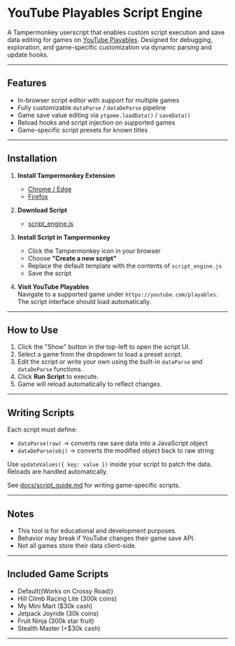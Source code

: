 # YouTube Playables Script Engine

A Tampermonkey userscript that enables custom script execution and save data editing for games on [YouTube Playables](https://www.youtube.com/playables). Designed for debugging, exploration, and game-specific customization via dynamic parsing and update hooks.

---

## Features

- In-browser script editor with support for multiple games
- Fully customizable `dataParse` / `dataDeParse` pipeline
- Game save value editing via `ytgame.loadData()` / `saveData()`
- Reload hooks and script injection on supported games
- Game-specific script presets for known titles

---

## Installation

1. **Install Tampermonkey Extension**  
   - [Chrome / Edge](https://www.tampermonkey.net/?ext=dhdg&browser=chrome)
   - [Firefox](https://addons.mozilla.org/en-US/firefox/addon/tampermonkey/)

2. **Download Script**  
   - [script_engine.js](./script_engine.js)

3. **Install Script in Tampermonkey**  
   - Click the Tampermonkey icon in your browser
   - Choose **"Create a new script"**
   - Replace the default template with the contents of `script_engine.js`
   - Save the script

4. **Visit YouTube Playables**  
   Navigate to a supported game under `https://youtube.com/playables`. The script interface should load automatically.

---

## How to Use

1. Click the "Show" button in the top-left to open the script UI.
2. Select a game from the dropdown to load a preset script.
3. Edit the script or write your own using the built-in `dataParse` and `dataDeParse` functions.
4. Click **Run Script** to execute.
5. Game will reload automatically to reflect changes.

---

## Writing Scripts

Each script must define:

- `dataParse(raw)` → converts raw save data into a JavaScript object
- `dataDeParse(obj)` → converts the modified object back to raw string

Use `updateValues({ key: value })` inside your script to patch the data. Reloads are handled automatically.

See [docs/script_guide.md](docs/script_guide.md) for writing game-specific scripts.

---

## Notes

- This tool is for educational and development purposes.
- Behavior may break if YouTube changes their game save API.
- Not all games store their data client-side.

---

## Included Game Scripts

- Default((Works on Crossy Road))
- Hill Climb Racing Lite (300k coins)
- My Mini Mart ($30k cash)
- Jetpack Joyride (30k coins)
- Fruit Ninja (300k star fruit)
- Stealth Master (+$30k cash)

---